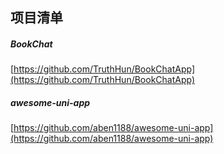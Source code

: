 ##  项目清单  

#####   BookChat  
[https://github.com/TruthHun/BookChatApp](https://github.com/TruthHun/BookChatApp)  


#####  awesome-uni-app
[https://github.com/aben1188/awesome-uni-app](https://github.com/aben1188/awesome-uni-app)

